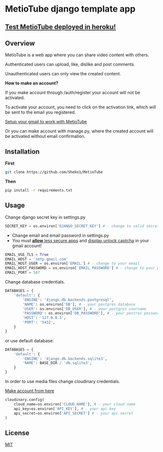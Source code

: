 # MetioTube django template app
## [Test MetioTube deployed in heroku!](https://metiotube.herokuapp.com/)
## Overview

MetioTube is a web app where you can share video content with others.

Authenticated users can upload, like, dislike and post comments.

Unauthenticated users can only view the created content.

**How to make an account?**

If you make account through /auth/register your account will not be activated.

To activate your account, you need to click on the activation link, which will be sent to the email you registered.

[Setup your gmail to work with MetioTube](#usage)

Or you can make account with manage.py, where the created account will be activated without email confirmation.

## Installation
**First**
```bash
git clone https://github.com/Sheko1/MetioTube
```
**Then**

```bash
pip install -r requirements.txt
```

## Usage
Change django secret key in settings.py
```python
SECRET_KEY = os.environ['DJANGO_SECRET_KEY'] # - change to valid secret key
```
- Change email and email password in settings.py
- You must [**allow** less secure apps](https://myaccount.google.com/lesssecureapps) and [display unlock captcha](https://www.google.com/accounts/DisplayUnlockCaptcha) in your gmail account!

```python
EMAIL_USE_TLS = True
EMAIL_HOST = 'smtp.gmail.com'
EMAIL_HOST_USER = os.environ['EMAIL'] # - change to your email
EMAIL_HOST_PASSWORD = os.environ['EMAIL_PASSWORD'] # - change to your password
EMAIL_PORT = 587
```

Change database credentials.

```python
DATABASES = {
    'default': {
        'ENGINE': 'django.db.backends.postgresql',
        'NAME': os.environ['DB'], # - your postgres database
        'USER': os.environ['DB_USER'], # - your postgres username
        'PASSWORD': os.environ['DB_PASSWORD'], # - your postres password
        'HOST': '127.0.0.1',
        'PORT': '5432',
    }
}
```
or use default database:

```python
DATABASES = {
    'default': {
        'ENGINE': 'django.db.backends.sqlite3',
        'NAME': BASE_DIR / 'db.sqlite3',
    }
}
```

In order to use media files change cloudinary credentials.

 [Make account from here](https://cloudinary.com/users/register/free)
```python
cloudinary.config(
    cloud_name=os.environ['CLOUD_NAME'], # - your cloud name
    api_key=os.environ['API_KEY'], # - your api key
    api_secret=os.environ['API_SECRET'] # - your api secret
)
```

## License
[MIT](https://github.com/Sheko1/MetioTube/blob/main/LICENSE)
